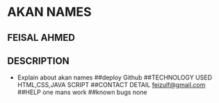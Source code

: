 # AKAN NAMES
## FEISAL AHMED
## DESCRIPTION
- Explain about akan names
##deploy
Github
##TECHNOLOGY USED
HTML,CSS,JAVA SCRIPT
##CONTACT DETAIL
feizulf@gmail.com
##HELP
one mans work
##known bugs
none